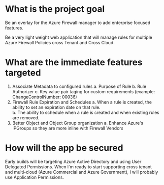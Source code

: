 # What is the project goal
Be an overlay for the Azure Firewall manager to add enterprise focused features.  

Be a very light weight web application that will manage rules for multiple Azure Firewall Policies cross Tenant and Cross Cloud. 

# What are the immediate features targeted
1. Associate Metadata to configured rules
   a. Purpose of Rule
   b. Rule Authorizer
   c. Key value pair taging for custom requirements (example: ChangeControlNumber: 00036)
2. Firewall Rule Expiration and Schedules
   a. When a rule is created, the ability to set an expiration date on that rule.  
   b. The ability to schedule when a rule is created and when existing rules are removed.
3. Better Object and Object Group organization
   a. Enhance Azure's IPGroups so they are more inline with Firewall Vendors
   
# How will the app be secured
Early builds will be targeting Azure Active Directory and using User Delegated Permissions.  When I'm ready to start supporting cross tenant and multi-cloud (Azure Commercial and Azure Government), I will probably use Application Permissions.  
